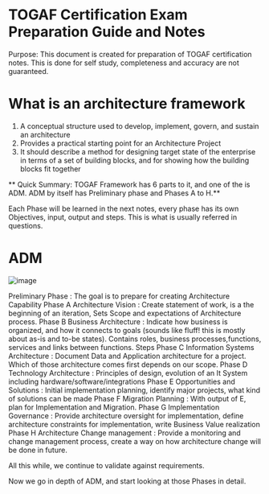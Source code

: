 # TOGAF Certification Exam Preparation Guide and Notes
Purpose: This document is created for preparation of TOGAF certification notes. This is done for self study, completeness and accuracy are not guaranteed.



# What is an architecture framework
1. A conceptual structure used to develop, implement, govern, and sustain an
architecture
2. Provides a practical starting point for an Architecture Project
3. It should describe a method for designing target state of the enterprise in
terms of a set of building blocks, and for showing how the building blocks
fit together

** Quick Summary: TOGAF Framework has 6 parts to it, and one of the is ADM. ADM by itself has Preliminary phase and Phases A to H.**

Each Phase will be learned in the next notes, every phase has its own Objectives, input, output and steps. This is what is usually referred in questions.

# ADM
![image](https://user-images.githubusercontent.com/15048072/145709719-0b4cd67c-6d08-4768-bcf3-cb185c0fc6c5.png)

Preliminary Phase : The goal is to prepare for creating Architecture Capability
Phase A Architecture Vision : Create statement of work, is a the beginning of an iteration, Sets Scope and expectations of Architecture process.
Phase B Business Architecture :  Indicate how business is organized, and how it connects to goals (sounds like fluff! this is mostly about as-is and to-be states). Contains roles, business processes,functions, services and links between functions. Steps 
Phase C Information Systems Architecture : Document Data and Application architecture for a project. Which of those architecture comes first depends on our scope.
Phase D Technology Architecture : Principles of design, evolution of an It System including hardware/software/integrations
Phase E Opportunities and Solutions :  Initial implementation planning, identify major projects, what kind of solutions can be made
Phase F Migration Planning : With output of E, plan for Implementation and Migration.
Phase G Implementation Governance : Provide architecture oversight for implementation, define architecture constraints for implementation, write Business Value realization
Phase H Architecture Change management :  Provide a monitoring and change management process, create a way on how architecture change will be done in future.

All this while, we continue to validate against requirements.

Now we go in depth of ADM, and start looking at those Phases in detail.

